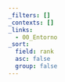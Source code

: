```yaml
---
_filters: []
_contexts: []
_links:
  - 00_Entorno
_sort:
  field: rank
  asc: false
  group: false
---
```

